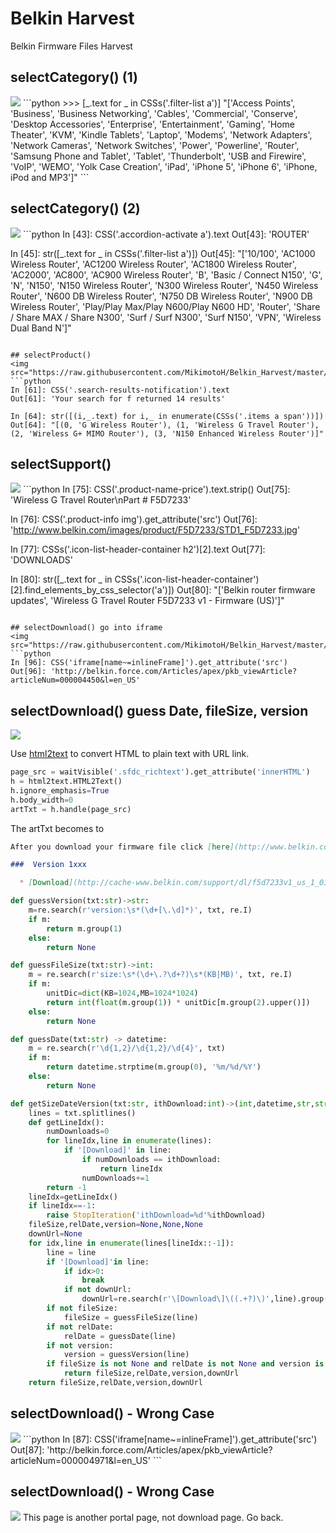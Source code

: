 
# Belkin Harvest
Belkin Firmware Files Harvest

## selectCategory() (1) 
<img src="https://raw.githubusercontent.com/MikimotoH/Belkin_Harvest/master/belkin_f.png" >
```python
>>>  [_.text for _ in CSSs('.filter-list a')]
"['Access Points', 'Business', 'Business Networking', 'Cables', 'Commercial', 'Conserve', 'Desktop Accessories', 'Enterprise', 'Entertainment', 'Gaming', 'Home Theater', 'KVM', 'Kindle Tablets', 'Laptop', 'Modems', 'Network Adapters', 'Network Cameras', 'Network Switches', 'Power', 'Powerline', 'Router', 'Samsung Phone and Tablet', 'Tablet', 'Thunderbolt', 'USB and Firewire', 'VoIP', 'WEMO', 'Yolk Case Creation', 'iPad', 'iPhone 5', 'iPhone 6', 'iPhone, iPod and MP3']"
```

## selectCategory() (2) 
<img src="https://raw.githubusercontent.com/MikimotoH/Belkin_Harvest/master/belkin_f_Router.png" >
```python
In [43]: CSS('.accordion-activate a').text
Out[43]: 'ROUTER'

In [45]: str([_.text for _ in CSSs('.filter-list a')])
Out[45]: "['10/100', 'AC1000 Wireless Router', 'AC1200 Wireless Router', 'AC1800 Wireless Router', 'AC2000', 'AC800', 'AC900 Wireless Router', 'B', 'Basic / Connect N150', 'G', 'N', 'N150', 'N150 Wireless Router', 'N300 Wireless Router', 'N450 Wireless Router', 'N600 DB Wireless Router', 'N750 DB Wireless Router', 'N900 DB Wireless Router', 'Play/Play Max/Play N600/Play N600 HD', 'Router', 'Share / Share MAX / Share N300', 'Surf / Surf N300', 'Surf N150', 'VPN', 'Wireless Dual Band N']"
```

## selectProduct()
<img src="https://raw.githubusercontent.com/MikimotoH/Belkin_Harvest/master/belkin_f_Router_G.png">
```python
In [61]: CSS('.search-results-notification').text
Out[61]: 'Your search for f returned 14 results'

In [64]: str([(i,_.text) for i,_ in enumerate(CSSs('.items a span'))])
Out[64]: "[(0, 'G Wireless Router'), (1, 'Wireless G Travel Router'), (2, 'Wireless G+ MIMO Router'), (3, 'N150 Enhanced Wireless Router')]"
```

## selectSupport()
<img src="https://raw.githubusercontent.com/MikimotoH/Belkin_Harvest/master/belkin_f_Router_G_Wireless_G_Travel_Router.png">
```python
In [75]: CSS('.product-name-price').text.strip()
Out[75]: 'Wireless G Travel Router\nPart # F5D7233'

In [76]: CSS('.product-info img').get_attribute('src')
Out[76]: 'http://www.belkin.com/images/product/F5D7233/STD1_F5D7233.jpg'

In [77]: CSSs('.icon-list-header-container h2')[2].text
Out[77]: 'DOWNLOADS'

In [80]: str([_.text for _ in CSSs('.icon-list-header-container')[2].find_elements_by_css_selector('a')])
Out[80]: "['Belkin router firmware updates', 'Wireless G Travel Router F5D7233 v1 - Firmware (US)']"
```

## selectDownload() go into iframe
<img src="https://raw.githubusercontent.com/MikimotoH/Belkin_Harvest/master/belkin_art4450.png">
```python
In [96]: CSS('iframe[name~=inlineFrame]').get_attribute('src')
Out[96]: 'http://belkin.force.com/Articles/apex/pkb_viewArticle?articleNum=000004450&l=en_US'
```

## selectDownload() guess Date, fileSize, version
<img src="https://raw.githubusercontent.com/MikimotoH/Belkin_Harvest/master/belkin_F5D7233v1_Download.png">

Use [html2text](https://github.com/aaronsw/html2text) to convert HTML to plain text with URL link.
```python
page_src = waitVisible('.sfdc_richtext').get_attribute('innerHTML')
h = html2text.HTML2Text()
h.ignore_emphasis=True
h.body_width=0
artTxt = h.handle(page_src)
```

The artTxt becomes to
```markdown
After you download your firmware file click [here](http://www.belkin.com/us/support-article?articleNum=10797) for installation instructions.  

###  Version 1xxx

  * [Download](http://cache-www.belkin.com/support/dl/f5d7233v1_us_1_01_20.bin) version: 1.01.20, OS compatibility: Any, size: 768KB
```

```python
def guessVersion(txt:str)->str:
    m=re.search(r'version:\s*(\d+[\.\d]*)', txt, re.I)
    if m:
        return m.group(1)
    else:
        return None

def guessFileSize(txt:str)->int:
    m = re.search(r'size:\s*(\d+\.?\d+?)\s*(KB|MB)', txt, re.I)
    if m:
        unitDic=dict(KB=1024,MB=1024*1024)
        return int(float(m.group(1)) * unitDic[m.group(2).upper()])
    else:
        return None

def guessDate(txt:str) -> datetime:
    m = re.search(r'\d{1,2}/\d{1,2}/\d{4}', txt)
    if m:
        return datetime.strptime(m.group(0), '%m/%d/%Y')
    else:
        return None

def getSizeDateVersion(txt:str, ithDownload:int)->(int,datetime,str,str):
    lines = txt.splitlines()
    def getLineIdx():
        numDownloads=0
        for lineIdx,line in enumerate(lines):
            if '[Download]' in line:
                if numDownloads == ithDownload:
                    return lineIdx
                numDownloads+=1
        return -1
    lineIdx=getLineIdx()
    if lineIdx==-1:
        raise StopIteration('ithDownload=%d'%ithDownload)
    fileSize,relDate,version=None,None,None
    downUrl=None
    for idx,line in enumerate(lines[lineIdx::-1]):
        line = line
        if '[Download]'in line:
            if idx>0:
                break
            if not downUrl:
                downUrl=re.search(r'\[Download\]\((.+?)\)',line).group(1)
        if not fileSize:
            fileSize = guessFileSize(line)
        if not relDate:
            relDate = guessDate(line)
        if not version:
            version = guessVersion(line)
        if fileSize is not None and relDate is not None and version is not None:
            return fileSize,relDate,version,downUrl
    return fileSize,relDate,version,downUrl
```

## selectDownload() - Wrong Case
<img src="https://raw.githubusercontent.com/MikimotoH/Belkin_Harvest/master/belkin_art_4971.png">
```python
In [87]: CSS('iframe[name~=inlineFrame]').get_attribute('src')
Out[87]: 'http://belkin.force.com/Articles/apex/pkb_viewArticle?articleNum=000004971&l=en_US'
```

## selectDownload() - Wrong Case
<img src="https://raw.githubusercontent.com/MikimotoH/Belkin_Harvest/master/belkin_art_23.png">
This page is another portal page, not download page. Go back. 

